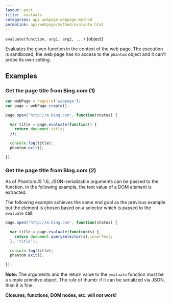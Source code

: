 ```yaml
---
layout: post
title:  evaluate
categories: api webpage webpage-method
permalink: api/webpage/method/evaluate.html
---
```


`evaluate(function, arg1, arg2, ...)` {object}

Evaluates the given function in the context of the web page. The execution is sandboxed, the web page has no access to the `phantom` object and it can't probe its own setting.

## Examples

### Get the page title from Bing.com (1)

```javascript
var webPage = require('webpage');
var page = webPage.create();

page.open('http://m.bing.com', function(status) {

  var title = page.evaluate(function() {
    return document.title;
  });

  console.log(title);
  phantom.exit();

});
```

### Get the page title from Bing.com (2)

As of PhantomJS 1.6, JSON-serializable arguments can be passed to the function. In the following example, the text value of a DOM element is extracted.

The following example achieves the same end goal as the previous example but the element is chosen based on a selector which is passed to the `evaluate` call:

```javascript
page.open('http://m.bing.com', function(status) {

  var title = page.evaluate(function(s) {
    return document.querySelector(s).innerText;
  }, 'title');

  console.log(title);
  phantom.exit();

});
```

**Note:** The arguments and the return value to the `evaluate` function must be a simple primitive object. The rule of thumb: if it can be serialized via JSON, then it is fine.

**Closures, functions, DOM nodes, etc. will _not_ work!**








